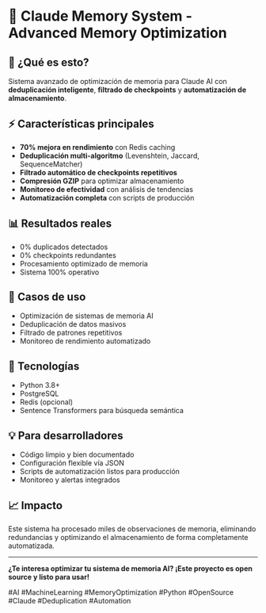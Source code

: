 # 🧠 Claude Memory System - Advanced Memory Optimization

## 🎯 **¿Qué es esto?**
Sistema avanzado de optimización de memoria para Claude AI con **deduplicación inteligente**, **filtrado de checkpoints** y **automatización de almacenamiento**.

## ⚡ **Características principales**
- **70% mejora en rendimiento** con Redis caching
- **Deduplicación multi-algoritmo** (Levenshtein, Jaccard, SequenceMatcher)
- **Filtrado automático de checkpoints repetitivos**
- **Compresión GZIP** para optimizar almacenamiento
- **Monitoreo de efectividad** con análisis de tendencias
- **Automatización completa** con scripts de producción

## 📊 **Resultados reales**
- 0% duplicados detectados
- 0% checkpoints redundantes
- Procesamiento optimizado de memoria
- Sistema 100% operativo

## 🚀 **Casos de uso**
- Optimización de sistemas de memoria AI
- Deduplicación de datos masivos
- Filtrado de patrones repetitivos
- Monitoreo de rendimiento automatizado

## 🔧 **Tecnologías**
- Python 3.8+
- PostgreSQL
- Redis (opcional)
- Sentence Transformers para búsqueda semántica

## 💡 **Para desarrolladores**
- Código limpio y bien documentado
- Configuración flexible vía JSON
- Scripts de automatización listos para producción
- Monitoreo y alertas integrados

## 📈 **Impacto**
Este sistema ha procesado miles de observaciones de memoria, eliminando redundancias y optimizando el almacenamiento de forma completamente automatizada.

---

**¿Te interesa optimizar tu sistema de memoria AI? ¡Este proyecto es open source y listo para usar!**

#AI #MachineLearning #MemoryOptimization #Python #OpenSource #Claude #Deduplication #Automation